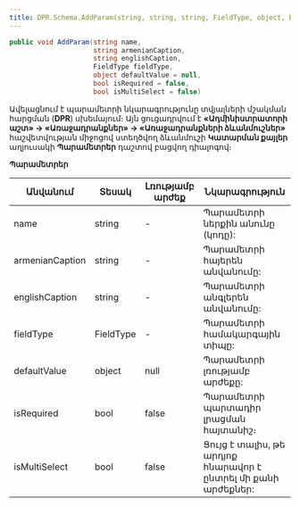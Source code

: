 ```yaml
---
title: DPR.Schema.AddParam(string, string, string, FieldType, object, bool, bool) մեթոդ
---
```


```c#
public void AddParam(string name, 
                     string armenianCaption, 
                     string englishCaption, 
                     FieldType fieldType, 
                     object defaultValue = null, 
                     bool isRequired = false, 
                     bool isMultiSelect = false)
```

Ավելացնում է պարամետրի նկարագրությունը տվյալների մշակման հարցման (**DPR**) սխեմայում։ Այն ցուցադրվում է **«Ադմինիստրատորի աշտ» -> «Առաջադրանքներ» -> «Առաջադրանքների ձևանմուշներ»** հաշվետվության միջոցով ստեղծվող ձևանմուշի **Կատարման քայլեր** աղյուսակի **Պարամետրեր** դաշտով բացվող դիալոգով։

**Պարամետրեր**

| Անվանում | Տեսակ | Լռությամբ արժեք | Նկարագրություն |
|---------|-------|-----------------|----------------|
| name | string | - | Պարամետրի ներքին անունը (կոդը): |
| armenianCaption | string | - | Պարամետրի հայերեն անվանումը: |
| englishCaption | string | - | Պարամետրի անգլերեն անվանումը: |
| fieldType | FieldType | - | Պարամետրի համակարգային տիպը: |
| defaultValue | object | null | Պարամետրի լռությամբ արժեքը: |
| isRequired | bool | false | Պարամետրի պարտադիր լրացման հայտանիշ։ |
| isMultiSelect | bool | false | Ցույց է տալիս, թե արդյոք հնարավոր է ընտրել մի քանի արժեքներ: |
